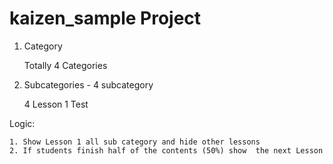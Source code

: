 # kaizen_sample Project 

1. Category

   Totally 4 Categories

2. Subcategories - 4 subcategory

   4 Lesson
   1 Test


Logic:

	1. Show Lesson 1 all sub category and hide other lessons
	2. If students finish half of the contents (50%) show  the next Lesson
